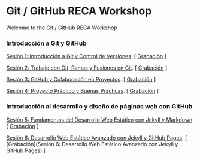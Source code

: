 # Git / GitHub RECA Workshop

Welcome to the Git / GitHub RECA Workshop

### Introducción a Git y GitHub

[Sesión 1: Introducción a Git y Control de Versiones](https://docs.google.com/presentation/d/1s_evivUa4Mas7yB1pwPr2XDAIrOHNHeEmvrNrQydbYA/edit?usp=sharing). [ [Grabación](https://drive.google.com/file/d/1JuWw30BLpeCyq0KAlGDC6G5d6d1bWoQ5/view?usp=sharing) ]

[Sesión 2: Trabajo con Git, Ramas y Fusiones en Git](https://docs.google.com/presentation/d/1zFUvLAQmnspy1pJ0Ca6KEkV9r1q05ARXWaQ85TNbzkY/edit?usp=sharing). [ [Grabación](https://drive.google.com/file/d/1JiREBs6GMjmh1CNc7u1i_rQsKnB8t3rg/view?usp=sharing)  ]
 
[Sesión 3: GitHub y Colaboración en Proyectos](https://docs.google.com/presentation/d/1acRGoaexMfWMCGj5Rzpwy2sWK14cFcuL_teNk4v2rWQ/edit?usp=sharing). [ [Grabación](https://drive.google.com/file/d/1V0-wvGWxH_Aj9XpSxytQlQkBPNx8tioz/view?usp=sharing) ]

[Sesión 4: Proyecto Práctico y Buenas Prácticas](https://docs.google.com/presentation/d/1rCYnf3rP4yu47jKye9E2nTybEwBlTCJWOueF6lo4qFw/edit?usp=sharing). [ [Grabación](https://drive.google.com/file/d/13oSFfZYaQVg36XcDEe9PbovdBj5vTjJ7/view?usp=sharing) ]




### Introducción al desarrollo y diseño de páginas web con GitHub

[Sesión 5: Fundamentos del Desarrollo Web Estático con Jekyll y Markdown](https://docs.google.com/presentation/d/1L0KnTyoUJ6mdaEnfOOIjuyFXLQqEaCAfZms8V2Ur-KU/edit?usp=drive_link). [ [Grabación](https://drive.google.com/file/d/11mW--gMCNrB9KFFfuJWzWMlV30CFqjqP/view?usp=sharing) ]

[Sesión 6: Desarrollo Web Estático Avanzado con Jekyll y GitHub Pages](https://docs.google.com/presentation/d/1ktosvRrzEK90OTaig3gfpiCd4nLESSZPF8Xb9oC7-hM/edit?usp=sharing). [ [Grabación](Sesión 6: Desarrollo Web Estático Avanzado con Jekyll y GitHub Pages) ]

